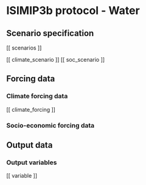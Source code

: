 ISIMIP3b protocol - Water
=========================

Scenario specification
----------------------

[[ scenarios ]]

[[ climate_scenario ]]
[[ soc_scenario ]]

Forcing data
------------

### Climate forcing data

[[ climate_forcing ]]

### Socio-economic forcing data

Output data
-----------

### Output variables

[[ variable ]]
